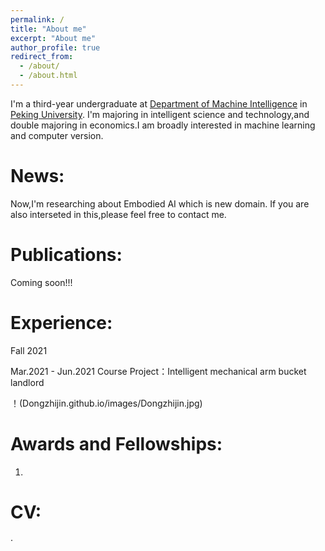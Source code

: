 ```yaml
---
permalink: /
title: "About me"
excerpt: "About me"
author_profile: true
redirect_from: 
  - /about/
  - /about.html
---
```


I'm a third-year undergraduate at [Department of Machine Intelligence](http://www.cis.pku.edu.cn) in [Peking University](https://pku.edu.cn). I'm majoring in
intelligent science and technology,and double majoring in economics.I am broadly interested in machine learning and computer version.

News:
======
Now,I'm researching about Embodied AI which is new domain. If you are also interseted in this,please feel free to contact me.

Publications:
======
Coming soon!!!


Experience:
======

Fall 2021



Mar.2021 - Jun.2021  Course Project：Intelligent mechanical arm bucket landlord

！(Dongzhijin.github.io/images/Dongzhijin.jpg)







Awards and Fellowships:
======
1.


CV:
======
·



